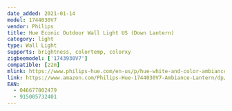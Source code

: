 ```yaml
---
date_added: 2021-01-14
model: 1744030V7
vendor: Philips
title: Hue Econic Outdoor Wall Light US (Down Lantern)
category: light
type: Wall Light
supports: brightness, colortemp, colorxy
zigbeemodel: ['1743930V7']
compatible: [z2m]
mlink: https://www.philips-hue.com/en-us/p/hue-white-and-color-ambiance-econic-outdoor-wall-light/1744030V7
link: https://www.amazon.com/Philips-Hue-1744030V7-Ambiance-Lantern/dp/B07NDHCV36
EAN: 
  - 046677802479
  - 915005732401
---
```

